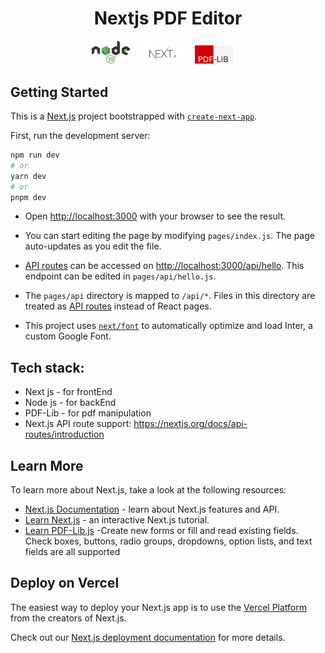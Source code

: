 

<h1 align="center"> Nextjs PDF Editor </h1>

<p align="center">  
        <img width="61" alt="nodeJS" src="https://github.com/Sangi19/edit-pdf/blob/main/images/Node.js.png"> &emsp;
        <img width="61" alt="nextjs" src="https://github.com/Sangi19/edit-pdf/blob/main/images/nextjs.png"> &emsp;
        <img width="61" alt="pdf" src="https://github.com/Sangi19/edit-pdf/blob/main/images/pdf.PNG"> &emsp;
</p>

## Getting Started
This is a [Next.js](https://nextjs.org/) project bootstrapped with [`create-next-app`](https://github.com/vercel/next.js/tree/canary/packages/create-next-app).

First, run the development server:

```bash
npm run dev 
# or
yarn dev
# or
pnpm dev
```

- Open [http://localhost:3000](http://localhost:3000) with your browser to see the result.

- You can start editing the page by modifying `pages/index.js`. The page auto-updates as you edit the file.

- [API routes](https://nextjs.org/docs/api-routes/introduction) can be accessed on [http://localhost:3000/api/hello](http://localhost:3000/api/hello). This endpoint can be edited in `pages/api/hello.js`.

- The `pages/api` directory is mapped to `/api/*`. Files in this directory are treated as [API routes](https://nextjs.org/docs/api-routes/introduction) instead of React pages.

- This project uses [`next/font`](https://nextjs.org/docs/basic-features/font-optimization) to automatically optimize and load Inter, a custom Google Font.

## Tech stack:
- Next js - for frontEnd
- Node js - for backEnd
- PDF-Lib - for pdf manipulation
- Next.js API route support: https://nextjs.org/docs/api-routes/introduction

## Learn More

To learn more about Next.js, take a look at the following resources:

- [Next.js Documentation](https://nextjs.org/docs) - learn about Next.js features and API.
- [Learn Next.js](https://nextjs.org/learn) - an interactive Next.js tutorial.
- [Learn PDF-Lib.js](https://pdf-lib.js.org/#fill-form) -Create new forms or fill and read existing fields. Check boxes, buttons, radio groups, dropdowns, option lists, and text fields are all supported

## Deploy on Vercel

The easiest way to deploy your Next.js app is to use the [Vercel Platform](https://vercel.com/new?utm_medium=default-template&filter=next.js&utm_source=create-next-app&utm_campaign=create-next-app-readme) from the creators of Next.js.

Check out our [Next.js deployment documentation](https://nextjs.org/docs/deployment) for more details.
